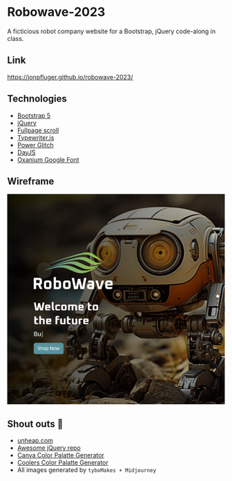 # Robowave-2023

A ficticious robot company website for a Bootstrap, jQuery code-along in class.

## Link

https://jonpfluger.github.io/robowave-2023/

## Technologies
* [Bootstrap 5](https://getbootstrap.com/)
* [jQuery](https://api.jquery.com/)
* [Fullpage scroll](https://alvarotrigo.com/fullPage/#)
* [Typewriter.js](https://safi.me.uk/typewriterjs/)
* [Power Glitch](https://github.com/7PH/powerglitch)
* [DayJS](https://day.js.org/)
* [Oxanium Google Font](https://fonts.google.com/specimen/Oxanium)

## Wireframe

![wireframe](./assets/images/screenshot.png)

## Shout outs 📢

* [unheap.com](http://unheap.com/)
* [Awesome jQuery repo](https://github.com/petk/awesome-jquery)
* [Canva Color Palatte Generator](https://www.canva.com/colors/color-palette-generator/)
* [Coolers Color Palatte Generator](https://coolors.co)
* All images generated by `tyboMakes + Midjourney`